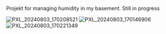 Projekt for managing humidity in my basement. Still in progress

![PXL_20240803_170208521](https://github.com/user-attachments/assets/1dfc9aef-c145-45b9-8590-8b9bacdfd99b)
![PXL_20240803_170146906](https://github.com/user-attachments/assets/79b43c76-58a7-4fa5-92e5-9078c1a45c3f)
![PXL_20240803_170221349](https://github.com/user-attachments/assets/a82e2591-8bd8-4195-a933-5e5c5c370a40)

